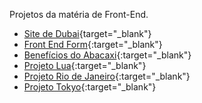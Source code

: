 Projetos da matéria de Front-End.

- [Site de Dubai](https://iaeluk.github.io/front-end/Site-Dubai/){target="_blank"}
- [Front End Form](https://iaeluk.github.io/front-end/front-end_form/){:target="_blank"}
- [Benefícios do Abacaxi](https://iaeluk.github.io/front-end/proj_beneficios_abacaxi/){:target="_blank"}
- [Projeto Lua](https://iaeluk.github.io/front-end/projeto-da-lua/){:target="_blank"}
- [Projeto Rio de Janeiro](https://iaeluk.github.io/front-end/projeto-rj/){:target="_blank"}
- [Projeto Tokyo](https://tokyo-iaeluk.vercel.app/){:target="_blank"}


